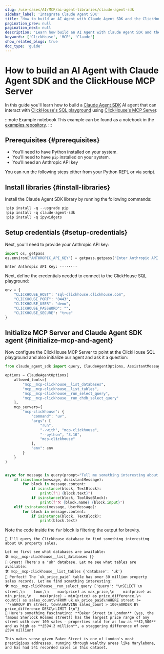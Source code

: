 ```yaml
---
slug: /use-cases/AI/MCP/ai-agent-libraries/claude-agent-sdk
sidebar_label: 'Integrate Claude Agent SDK'
title: 'How to build an AI Agent with Claude Agent SDK and the ClickHouse MCP Server'
pagination_prev: null
pagination_next: null
description: 'Learn how build an AI Agent with Claude Agent SDK and the ClickHouse MCP Server'
keywords: ['ClickHouse', 'MCP', 'Claude']
show_related_blogs: true
doc_type: 'guide'
---
```


# How to build an AI Agent with Claude Agent SDK and the ClickHouse MCP Server

In this guide you'll learn how to build a [Claude Agent SDK](https://docs.claude.com/en/api/agent-sdk/overview) AI agent that can interact with 
[ClickHouse's SQL playground](https://sql.clickhouse.com/) using [ClickHouse's MCP Server](https://github.com/ClickHouse/mcp-clickhouse).

:::note Example notebook
This example can be found as a notebook in the [examples repository](https://github.com/ClickHouse/examples/blob/main/ai/mcp/claude-agent/claude-agent.ipynb).
:::

## Prerequisites {#prerequisites}
- You'll need to have Python installed on your system.
- You'll need to have `pip` installed on your system.
- You'll need an Anthropic API key

You can run the following steps either from your Python REPL or via script.

<VerticalStepper headerLevel="h2">

## Install libraries {#install-libraries}

Install the Claude Agent SDK library by running the following commands:

```python
!pip install -q --upgrade pip
!pip install -q claude-agent-sdk
!pip install -q ipywidgets
```

## Setup credentials {#setup-credentials}

Next, you'll need to provide your Anthropic API key:

```python
import os, getpass
os.environ["ANTHROPIC_API_KEY"] = getpass.getpass("Enter Anthropic API Key:")
```

```response title="Response"
Enter Anthropic API Key: ········
```

Next, define the credentials needed to connect to the ClickHouse SQL playground:

```python
env = {
    "CLICKHOUSE_HOST": "sql-clickhouse.clickhouse.com",
    "CLICKHOUSE_PORT": "8443",
    "CLICKHOUSE_USER": "demo",
    "CLICKHOUSE_PASSWORD": "",
    "CLICKHOUSE_SECURE": "true"
}
```

## Initialize MCP Server and Claude Agent SDK agent {#initialize-mcp-and-agent}

Now configure the ClickHouse MCP Server to point at the ClickHouse SQL playground 
and also initialize our agent and ask it a question:

```python
from claude_agent_sdk import query, ClaudeAgentOptions, AssistantMessage, UserMessage, TextBlock, ToolUseBlock
```

```python
options = ClaudeAgentOptions(
    allowed_tools=[
        "mcp__mcp-clickhouse__list_databases",
        "mcp__mcp-clickhouse__list_tables", 
        "mcp__mcp-clickhouse__run_select_query",
        "mcp__mcp-clickhouse__run_chdb_select_query"
    ],
    mcp_servers={
        "mcp-clickhouse": {
            "command": "uv",
            "args": [
                "run",
                "--with", "mcp-clickhouse",
                "--python", "3.10",
                "mcp-clickhouse"
            ],
            "env": env
        }
    }
)


async for message in query(prompt="Tell me something interesting about UK property sales", options=options):
    if isinstance(message, AssistantMessage):
        for block in message.content:
            if isinstance(block, TextBlock):
                print(f"🤖 {block.text}")
            if isinstance(block, ToolUseBlock):
                print(f"🛠️ {block.name} {block.input}")
    elif isinstance(message, UserMessage):
        for block in message.content:
            if isinstance(block, TextBlock):
                print(block.text)
```

Note the code inside the `for` block is filtering the output for brevity.

```response title="Response"
🤖 I'll query the ClickHouse database to find something interesting about UK property sales.

Let me first see what databases are available:
🛠️ mcp__mcp-clickhouse__list_databases {}
🤖 Great! There's a "uk" database. Let me see what tables are available:
🛠️ mcp__mcp-clickhouse__list_tables {'database': 'uk'}
🤖 Perfect! The `uk_price_paid` table has over 30 million property sales records. Let me find something interesting:
🛠️ mcp__mcp-clickhouse__run_select_query {'query': "\nSELECT \n    street,\n    town,\n    max(price) as max_price,\n    min(price) as min_price,\n    max(price) - min(price) as price_difference,\n    count() as sales_count\nFROM uk.uk_price_paid\nWHERE street != ''\nGROUP BY street, town\nHAVING sales_count > 100\nORDER BY price_difference DESC\nLIMIT 1\n"}
🤖 Here's something fascinating: **Baker Street in London** (yes, the famous Sherlock Holmes street!) has the largest price range of any street with over 100 sales - properties sold for as low as **£2,500** and as high as **£594.3 million**, a staggering difference of over £594 million!

This makes sense given Baker Street is one of London's most prestigious addresses, running through wealthy areas like Marylebone, and has had 541 recorded sales in this dataset.
```

</VerticalStepper>
